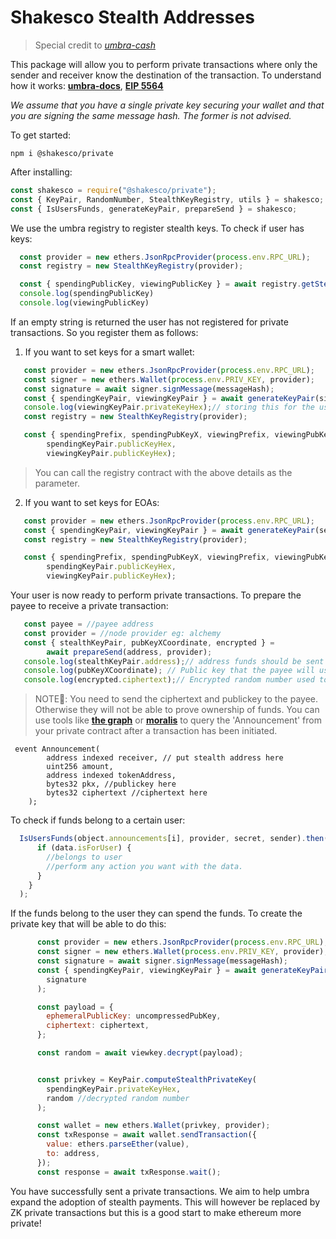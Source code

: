 # Shakesco Stealth Addresses

>Special credit to [_umbra-cash_](https://app.umbra.cash/ "Umbra")

This package will allow you to perform private transactions where only the sender and receiver
know the destination of the transaction. To understand how it works: [__umbra-docs__](https://app.umbra.cash/faq#how-does-it-work-technical "Umbra"), [__EIP 5564__](https://eips.ethereum.org/EIPS/eip-5564 "EIP 5564")

_We assume that you have a single private key securing your wallet and that you are signing the same message hash. The former is not advised._

To get started:

```shell
npm i @shakesco/private
```

After installing:
```javascript
const shakesco = require("@shakesco/private");
const { KeyPair, RandomNumber, StealthKeyRegistry, utils } = shakesco;
const { IsUsersFunds, generateKeyPair, prepareSend } = shakesco;
```

We use the umbra registry to register stealth keys. To check if user has keys:

```javascript
  const provider = new ethers.JsonRpcProvider(process.env.RPC_URL);
  const registry = new StealthKeyRegistry(provider);

  const { spendingPublicKey, viewingPublicKey } = await registry.getStealthKeys(recipientId);
  console.log(spendingPublicKey)
  console.log(viewingPublicKey)
```

If an empty string is returned the user has not registered for private transactions. So you register them as follows:

1. If you want to set keys for a smart wallet:

```javascript
   const provider = new ethers.JsonRpcProvider(process.env.RPC_URL);
   const signer = new ethers.Wallet(process.env.PRIV_KEY, provider);
   const signature = await signer.signMessage(messageHash);
   const { spendingKeyPair, viewingKeyPair } = await generateKeyPair(signature);
   console.log(viewingKeyPair.privateKeyHex);// storing this for the user is okay! To fetch transactions for them easily. You can also choose to not store it.
   const registry = new StealthKeyRegistry(provider);

   const { spendingPrefix, spendingPubKeyX, viewingPrefix, viewingPubKeyX } =await registry.setSmartStealthKeys(
        spendingKeyPair.publicKeyHex,
        viewingKeyPair.publicKeyHex);
```

>You can call the registry contract with the above details as the parameter.

2. If you want to set keys for EOAs:

```javascript
   const provider = new ethers.JsonRpcProvider(process.env.RPC_URL);
   const { spendingKeyPair, viewingKeyPair } = await generateKeyPair(setupSig);
   const registry = new StealthKeyRegistry(provider);

   const { spendingPrefix, spendingPubKeyX, viewingPrefix, viewingPubKeyX } = await registry.SetEOAStealthKeys(
        spendingKeyPair.publicKeyHex,
        viewingKeyPair.publicKeyHex);
```

Your user is now ready to perform private transactions. To prepare the payee to receive a private transaction:

```javascript
   const payee = //payee address
   const provider = //node provider eg: alchemy
   const { stealthKeyPair, pubKeyXCoordinate, encrypted } =
        await prepareSend(address, provider);
   console.log(stealthKeyPair.address);// address funds should be sent to. This is a stealth address that the payee can control.
   console.log(pubKeyXCoordinate); // Public key that the payee will use to decrypt the ciphertext hence proving funds belong to them
   console.log(encrypted.ciphertext);// Encrypted random number used to generate the stealth address.
```
>NOTE📓: You need to send the ciphertext and publickey to the payee. Otherwise they will not be able to prove ownership of funds. You can use tools like [__the graph__](https://thegraph.com/en/ "Graph") or [__moralis__](https://moralis.io/ "Moralis") to query the 'Announcement' from your private contract after a transaction has been initiated.

```solidity
 event Announcement(
        address indexed receiver, // put stealth address here
        uint256 amount, 
        address indexed tokenAddress,
        bytes32 pkx, //publickey here
        bytes32 ciphertext //ciphertext here
    );
``` 

To check if funds belong to a certain user:
```javascript
  IsUsersFunds(object.announcements[i], provider, secret, sender).then((data) => {
      if (data.isForUser) {
        //belongs to user
        //perform any action you want with the data.
      }
    }
  );
```

If the funds belong to the user they can spend the funds. To create the private key that will be able to do this:
```javascript
      const provider = new ethers.JsonRpcProvider(process.env.RPC_URL);
      const signer = new ethers.Wallet(process.env.PRIV_KEY, provider);
      const signature = await signer.signMessage(messageHash);
      const { spendingKeyPair, viewingKeyPair } = await generateKeyPair(
        signature
      );

      const payload = {
        ephemeralPublicKey: uncompressedPubKey,
        ciphertext: ciphertext,
      };

      const random = await viewkey.decrypt(payload);


      const privkey = KeyPair.computeStealthPrivateKey(
        spendingKeyPair.privateKeyHex,
        random //decrypted random number
      );

      const wallet = new ethers.Wallet(privkey, provider);
      const txResponse = await wallet.sendTransaction({
        value: ethers.parseEther(value),
        to: address,
      });
      const response = await txResponse.wait();
```

You have successfully sent a private transactions. We aim to help umbra expand the adoption of stealth payments. This will however be replaced by ZK private transactions but this is a good start to make ethereum more private!



